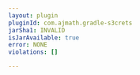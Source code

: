 ```yaml
---
layout: plugin
pluginId: com.ajmath.gradle-s3crets
jarSha1: INVALID
isJarAvailable: true
error: NONE
violations: []

---
```

